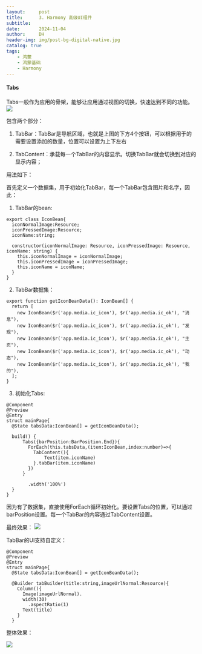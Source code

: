```yaml
---
layout:     post
title:      3. Harmony 高级UI组件
subtitle:   
date:       2024-11-04
author:     DH
header-img: img/post-bg-digital-native.jpg
catalog: true
tags:
    - 鸿蒙
    - 鸿蒙基础
    - Harmony
---
```

#### Tabs
Tabs一般作为应用的骨架，能够让应用通过视图的切换，快速达到不同的功能。
![](https://camo.githubusercontent.com/26a14f8c7194cd2de530235fef0bb842f6216d26765e548ef8d42cb83ac6218b/68747470733a2f2f692d626c6f672e6373646e696d672e636e2f6469726563742f31633831636264623537376634333737383366616335393539316436643939352e706e67)

包含两个部分：

1. TabBar：TabBar是导航区域，也就是上图的下方4个按钮，可以根据用于的需要设置添加的数量，位置可以设置为上下左右

2. TabContent：承载每一个TabBar的内容显示。切换TabBar就会切换到对应的显示内容；

用法如下：

首先定义一个数据集，用于初始化TabBar，每一个TabBar包含图片和名字，因此：

1. TabBar的bean:

```
export class IconBean{
  iconNormalImage:Resource;
  iconPressedImage:Resource;
  iconName:string;

  constructor(iconNormalImage: Resource, iconPressedImage: Resource, iconName: string) {
    this.iconNormalImage = iconNormalImage;
    this.iconPressedImage = iconPressedImage;
    this.iconName = iconName;
  }
}
```

2. TabBar数据集：

```
export function getIconBeanData(): IconBean[] {
  return [
    new IconBean($r('app.media.ic_icon'), $r('app.media.ic_ok'), "消息"),
    new IconBean($r('app.media.ic_icon'), $r('app.media.ic_ok'), "发现"),
    new IconBean($r('app.media.ic_icon'), $r('app.media.ic_ok'), "主页"),
    new IconBean($r('app.media.ic_icon'), $r('app.media.ic_ok'), "动态"),
    new IconBean($r('app.media.ic_icon'), $r('app.media.ic_ok'), "我的"),
  ];
}
```

3. 初始化Tabs:

```
@Component
@Preview
@Entry
struct mainPage{
  @State tabsData:IconBean[] = getIconBeanData();

  build() {
      Tabs({barPosition:BarPosition.End}){
        ForEach(this.tabsData,(item:IconBean,index:number)=>{
          TabContent(){
              Text(item.iconName)
          }.tabBar(item.iconName)
        })
      }

        .width('100%')
  }
}
```
因为有了数据集，直接使用ForEach循环初始化。要设置Tabs的位置，可以通过barPosition设置。每一个TabBar的内容通过TabContent设置。

最终效果：
![](https://camo.githubusercontent.com/c44ab61da6f92c6418bd9fd20ef60b5ceed43662839025dd7239edbbb557e929/68747470733a2f2f692d626c6f672e6373646e696d672e636e2f6469726563742f35376330373537316137393734326462613036633537643465623235303832642e706e67)

TabBar的UI支持自定义：

```
@Component
@Preview
@Entry
struct mainPage{
  @State tabsData:IconBean[] = getIconBeanData();

  @Builder tabBuilder(title:string,imageUrlNormal:Resource){
    Column(){
      Image(imageUrlNormal).
      width(30)
        .aspectRatio(1)
      Text(title)
    }
  }
```

整体效果：

![](https://camo.githubusercontent.com/19a497c56c686034afaa63908fe02d55e67e037e0cd481f2f424f1a391f7a147/68747470733a2f2f692d626c6f672e6373646e696d672e636e2f6469726563742f65393030393134626130363634313763613433643138363538616135616662302e706e67)
